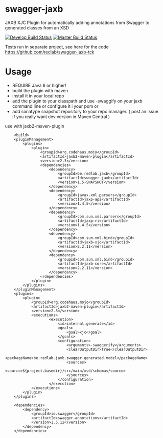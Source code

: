 swagger-jaxb
============

JAXB XJC Plugin for automatically adding annotations from Swagger to generated classes from an XSD

[![Develop  Build Status](https://travis-ci.com/redlab/swagger-jaxb.svg?branch=develop)](https://travis-ci.com/redlab/swagger-jaxb)
[![Master  Build Status](https://travis-ci.com/redlab/swagger-jaxb.svg?branch=master)](https://travis-ci.com/redlab/swagger-jaxb)

Tests run in separate project, see here for the code https://github.com/redlab/swagger-jaxb-tck

Usage
============

* REQUIRE Java 8 or higher!
* build the plugin with maven
* install it in your local repo
* add the plugin to your classpath and use -swaggify on your jaxb command line or configure it i your pom
or
* add sonatype snapshot repository to your repo manager. ( post an issue if you really want dev version in Maven Central )
 
use with jaxb2-maven-plugin 

```
    <build>
    <pluginManagement>
        <plugins>
            <plugin>
                <groupId>org.codehaus.mojo</groupId>
                <artifactId>jaxb2-maven-plugin</artifactId>
                <version>2.3</version>
                <dependencies>
                    <dependency>
                        <groupId>be.redlab.jaxb</groupId>
                        <artifactId>swagger-jaxb</artifactId>
                        <version>1.5-SNAPSHOT</version>
                    </dependency>
                    <dependency>
                        <groupId>javax.xml.parsers</groupId>
                        <artifactId>jaxp-api</artifactId>
                        <version>1.4.5</version>
                    </dependency>
                    <dependency>
                        <groupId>com.sun.xml.parsers</groupId>
                        <artifactId>jaxp-ri</artifactId>
                        <version>1.4.5</version>
                    </dependency>
                    <dependency>
                        <groupId>com.sun.xml.bind</groupId>
                        <artifactId>jaxb-xjc</artifactId>
                        <version>2.2.11</version>
                    </dependency>
                    <dependency>
                        <groupId>com.sun.xml.bind</groupId>
                        <artifactId>jaxb-core</artifactId>
                        <version>2.2.11</version>
                    </dependency>
                </dependencies>
            </plugin>
        </plugins>
    </pluginManagement>
    <plugins>
        <plugin>
            <groupId>org.codehaus.mojo</groupId>
            <artifactId>jaxb2-maven-plugin</artifactId>
            <version>2.3</version>
            <executions>
                    <execution>
                        <id>internal.generate</id>
                        <goals>
                            <goal>xjc</goal>
                        </goals>
                        <configuration>
                            <arguments>-swaggerify</arguments>
                            <clearOutputDir>true</clearOutputDir>
                            <packageName>be.redlab.jaxb.swagger.generated.model</packageName>
                            <sources>
                                <source>${project.basedir}/src/main/xsd/schema</source>
                            </sources>
                        </configuration>
                    </execution>
            </executions>
        </plugin>
	</plugins>

    <dependencies>
        <dependency>
            <groupId>io.swagger</groupId>
            <artifactId>swagger-annotations</artifactId>
            <version>1.5.12</version>
        </dependency>
    </dependencies>
```

